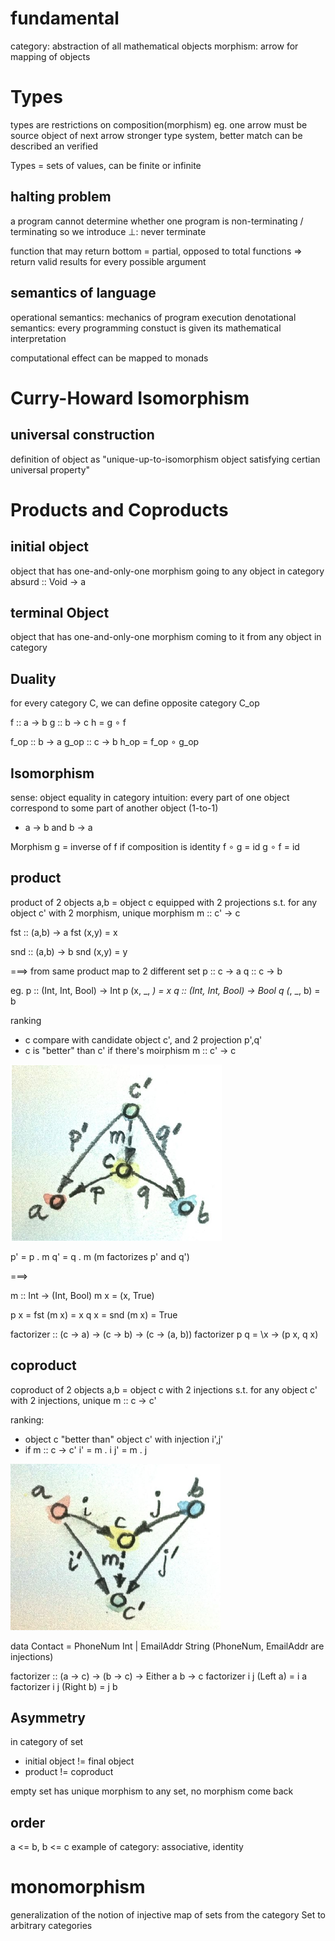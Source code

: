 # fundamental
category: abstraction of all mathematical objects
morphism: arrow for mapping of objects

# Types
types are restrictions on composition(morphism) 
  eg. one arrow must be source object of next arrow
stronger type system, better match can be described an verified

Types = sets of values, can be finite or infinite

## halting problem
a program cannot determine whether one program is non-terminating / terminating
so we introduce ⊥: never terminate

function that may return bottom = partial, opposed to total functions
  => return valid results for every possible argument

## semantics of language
operational semantics: mechanics of program execution
denotational semantics: every programming constuct is given its mathematical interpretation

computational effect can be mapped to monads

# Curry-Howard Isomorphism

## universal construction
definition of object as "unique-up-to-isomorphism object satisfying certian universal property"


# Products and Coproducts
## initial object
object that has one-and-only-one morphism going to any object in category
absurd :: Void -> a

## terminal Object
object that has one-and-only-one morphism coming to it from any object in category

## Duality
for every category C, we can define opposite category C_op

f :: a -> b
g :: b -> c
h = g ∘ f

f_op :: b -> a
g_op :: c -> b 
h_op = f_op ∘ g_op

## Isomorphism
sense: object equality in category
intuition: every part of one object correspond to some part of another object (1-to-1)
- a -> b and b -> a

Morphism g = inverse of f if composition is identity
f ∘ g = id
g ∘ f = id

## product
product of 2 objects a,b = object c equipped with 2 projections s.t.
for any object c' with 2 morphism, unique morphism m :: c' -> c

fst :: (a,b) -> a
fst (x,y) = x

snd :: (a,b) -> b
snd (x,y) = y

===>
from same product map to 2 different set
p :: c -> a
q :: c -> b

eg.
p :: (Int, Int, Bool) -> Int
p (x, _, _) = x
q :: (Int, Int, Bool) -> Bool
q (_, _, b) = b

ranking
- c compare with candidate object c', and 2 projection p',q'
- c is "better" than c' if there's moirphism m :: c' -> c

![](img/product.png)

p' = p . m
q' = q . m
(m factorizes p' and q')

===>

m :: Int -> (Int, Bool)
m x = (x, True)

p x = fst (m x) = x
q x = snd (m x) = True

factorizer :: (c -> a) -> (c -> b) -> (c -> (a, b))
factorizer p q = \x -> (p x, q x)

## coproduct
coproduct of 2 objects a,b = object c with 2 injections s.t.
for any object c' with 2 injections, unique m :: c -> c'

ranking:
- object c "better than" object c' with injection i',j'
- if m :: c -> c'
i' = m . i
j' = m . j

![](img/coproduct.png)

data Contact = PhoneNum Int | EmailAddr String
(PhoneNum, EmailAddr are injections)

factorizer :: (a -> c) -> (b -> c) -> Either a b -> c
factorizer i j (Left a) = i a
factorizer i j (Right b) = j b

## Asymmetry
in category of set 
- initial object != final object
- product != coproduct

empty set has unique morphism to any set, no morphism come back


## order
a <= b, b <= c
example of category: associative, identity

# monomorphism
generalization of the notion of injective map of sets from the category Set to arbitrary categories
























